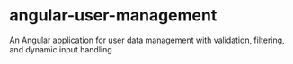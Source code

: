 # angular-user-management
An Angular application for user data management with validation, filtering, and dynamic input handling
